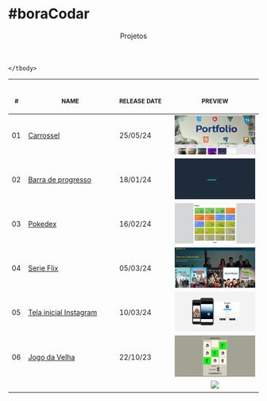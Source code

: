 # #boraCodar

<p align="center">
    Projetos <br>
    <a href="https://boracodar.dev"></a><br>
    <br><table>
    <thead>
        <tr>
            <th align="center">
                <img width="20" height="1"> 
                <p>
                    <small>#</small>
                </p>
            </th>
            <th align="center">
                <img width="300" height="1"> 
                <p> 
                    <small>
                        NAME
                    </small>
                </p>
            </th>
            <th align="left">
                <img width="140" height="1">
                <p align="left"> 
                    <small>
                    RELEASE DATE
                    </small>
                </p>
            </th>
            <th align="center">
                <img width="201" height="1">
                <p align="center"> 
                    <small>
                    PREVIEW
                    </small>
                </p>
            </th>
        </tr>
    </thead>
    <tbody>
        <tr>
            <td>01</td>
            <td><a href="./carrosel/">Carrossel</a></td>
            <td>25/05/24</td>
            <td align="center">
            <a href="./carrosel/"><img width="300px" src="carrosel/.github/preview.png" /></a></td>
        </tr>
        <tr>
            <td>02</td>
            <td><a href="./barra-de-progresso/">Barra de progresso</a></td>
            <td>18/01/24</td>
            <td align="center"><a href="./barra-de-progresso/"><img width="300px" src="barra-de-progresso/.github/preview.png" /></a></td>
        </tr>
        <tr>
            <td>03</td>
            <td><a href="Pokedex">Pokedex</a></td>
            <td>16/02/24</td>
            <td align="center"><a href="./Pokedex/"><img width="300px" src="Pokedex/.github/preview.png" /></a></td>
        </tr>
        <tr>
            <td>04</td>
            <td><a href="serie-flix">Serie Flix</a></td>
            <td>05/03/24</td>
            <td align="center"><a href="./serie-flix/"><img width="300px" src="serie-flix/.github/preview.png" /></a></td>
        </tr>
        <tr>
            <td>05</td>
            <td><a href="instagram-inicial">Tela inicial Instagram</a></td>
            <td>10/03/24</td>
            <td align="center"><a href="./instagram-incial/"><img width="300px" src="instagram-incial/.github/preview.png" /></a></td>
        </tr>
        <tr>
            <td>06</td>
            <td><a href="jogo-da-velha">Jogo da Velha</a></td>
            <td>22/10/23</td>
            <td align="center"><a href="./jogo-da-velha/"><img width="300px" src="jogo-da-velha/.github/preview.png" /></a></td>
        </tr>
        <tr>
            <td></td>
            <td><a href=""></a></td>
            <td></td>
            <td align="center"><a href=""><img width="300px" src="02/.github/preview.jpg" /></a></td>
        </tr>
        
    </tbody>
</table></p>
